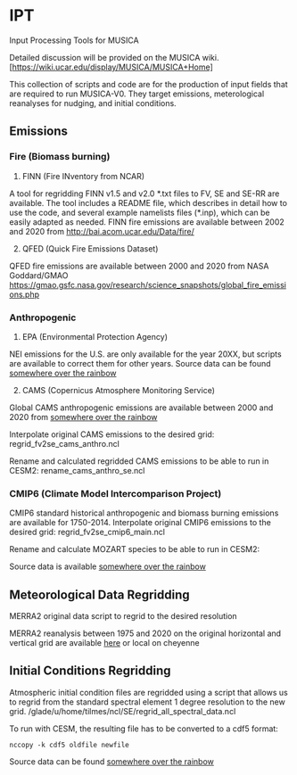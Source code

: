 # IPT
Input Processing Tools for MUSICA

Detailed discussion will be provided on the MUSICA wiki. [https://wiki.ucar.edu/display/MUSICA/MUSICA+Home]

This collection of scripts and code are for the production of input fields that are required to run MUSICA-V0.  They target emissions, meterological reanalyses for nudging, and initial conditions.


## Emissions

### Fire (Biomass burning)

1. FINN (Fire INventory from NCAR)

A tool for regridding FINN v1.5 and v2.0 \*.txt files to FV, SE and SE-RR are available. The tool includes a README file, which describes in detail how to use the code, and several example namelists files (\*.inp), which can be easily adapted as needed.
FINN fire emissions are available between 2002 and 2020 from http://bai.acom.ucar.edu/Data/fire/

2. QFED (Quick Fire Emissions Dataset)

QFED fire emissions are available between 2000 and 2020 from NASA Goddard/GMAO  https://gmao.gsfc.nasa.gov/research/science_snapshots/global_fire_emissions.php

### Anthropogenic

1. EPA (Environmental Protection Agency)

NEI emissions for the U.S. are only available for the year 20XX, but scripts are available to correct them for other years.
Source data can be found [somewhere over the rainbow](http://somewhere_over_the_rainbow)

2. CAMS (Copernicus Atmosphere Monitoring Service)

Global CAMS anthropogenic emissions are available between 2000 and 2020 from [somewhere over the rainbow](http://somewhere_over_the_rainbow)

Interpolate original CAMS emissions to the desired grid: regrid\_fv2se\_cams\_anthro.ncl

Rename and calculated regridded CAMS emissions to be able to run in CESM2: rename\_cams\_anthro\_se.ncl

### CMIP6 (Climate Model Intercomparison Project)

CMIP6 standard historical anthropogenic and biomass burning emissions are available for 1750-2014. 
Interpolate original CMIP6 emissions to the desired grid: regrid\_fv2se\_cmip6\_main.ncl

Rename and calculate MOZART species to be able to run in CESM2: 

Source data is available [somewhere over the rainbow](http://somewhere_over_the_rainbow)

## Meteorological Data Regridding

MERRA2 original data script to regrid to the desired resolution

MERRA2 reanalysis between 1975 and 2020 on the original horizontal and vertical grid are available [here](https://rda.ucar.edu/datasets/ds313.3/) or local on cheyenne

## Initial Conditions Regridding

Atmospheric initial condition files are regridded using a script that allows us to regrid from the standard spectral element 1 degree resolution to the new grid. 
/glade/u/home/tilmes/ncl/SE/regrid\_all\_spectral\_data.ncl

To run with CESM, the resulting file has to be converted to a cdf5 format:

`nccopy -k cdf5 oldfile newfile`

Source data can be found [somewhere over the rainbow](http://somewhere_over_the_rainbow)
